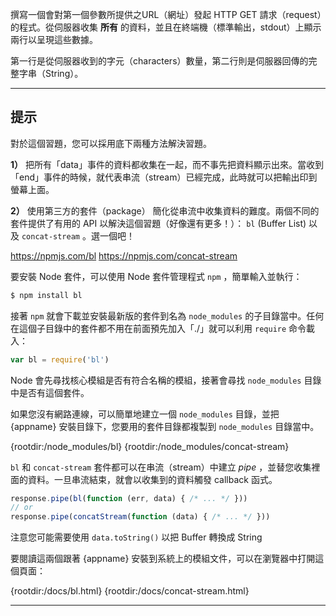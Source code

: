 撰寫一個會對第一個參數所提供之URL（網址）發起 HTTP GET 請求（request）的程式。從伺服器收集 **所有** 的資料，並且在終端機（標準輸出，stdout）上顯示兩行以呈現這些數據。

第一行是從伺服器收到的字元（characters）數量，第二行則是伺服器回傳的完整字串（String）。

----------------------------------------------------------------------
## 提示

對於這個習題，您可以採用底下兩種方法解決習題。

**1）** 把所有「data」事件的資料都收集在一起，而不事先把資料顯示出來。當收到「end」事件的時候，就代表串流（stream）已經完成，此時就可以把輸出印到螢幕上面。

**2）** 使用第三方的套件（package） 簡化從串流中收集資料的難度。兩個不同的套件提供了有用的 API 以解決這個習題（好像還有更多！）： `bl` (Buffer List) 以及 `concat-stream` 。選一個吧！

  <https://npmjs.com/bl>
  <https://npmjs.com/concat-stream>

要安裝 Node 套件，可以使用 Node 套件管理程式 `npm` ，簡單輸入並執行：

```sh
$ npm install bl
```

接著 `npm` 就會下載並安裝最新版的套件到名為 `node_modules` 的子目錄當中。任何在這個子目錄中的套件都不用在前面預先加入「./」就可以利用 `require` 命令載入：

```js
var bl = require('bl')
```

Node 會先尋找核心模組是否有符合名稱的模組，接著會尋找 `node_modules` 目錄中是否有這個套件。

如果您沒有網路連線，可以簡單地建立一個 `node_modules` 目錄，並把 {appname} 安裝目錄下，您要用的套件目錄都複製到 `node_modules` 目錄當中。

  {rootdir:/node_modules/bl}
  {rootdir:/node_modules/concat-stream}

`bl` 和 `concat-stream` 套件都可以在串流（stream）中建立 *pipe* ，並替您收集裡面的資料。一旦串流結束，就會以收集到的資料觸發 callback 函式。

```js
response.pipe(bl(function (err, data) { /* ... */ }))
// or
response.pipe(concatStream(function (data) { /* ... */ }))
```

注意您可能需要使用 `data.toString()` 以把 Buffer 轉換成 String

要閱讀這兩個跟著 {appname} 安裝到系統上的模組文件，可以在瀏覽器中打開這個頁面：

  {rootdir:/docs/bl.html}
  {rootdir:/docs/concat-stream.html}

----------------------------------------------------------------------
